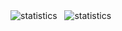 
<span>
  <img src="https://github-readme-stats.vercel.app/api?username=TMaize&include_all_commits=true&card_width=415&line_height=24" alt="statistics">
</span>
<span>
  &nbsp;
</span>
<span>
  <img src="https://github-readme-stats-one-bice.vercel.app/api/top-langs/?username=TMaize&layout=compact&langs_count=8" alt="statistics">
</span>


